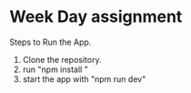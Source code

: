 # Week Day assignment

Steps to Run the App.

1. Clone the repository.
2. run "npm install "
3. start the app with "npm run dev"
